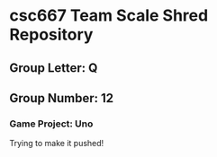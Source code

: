 # csc667 Team Scale Shred Repository

## Group Letter: Q

## Group Number: 12

### Game Project: Uno


Trying to make it pushed!